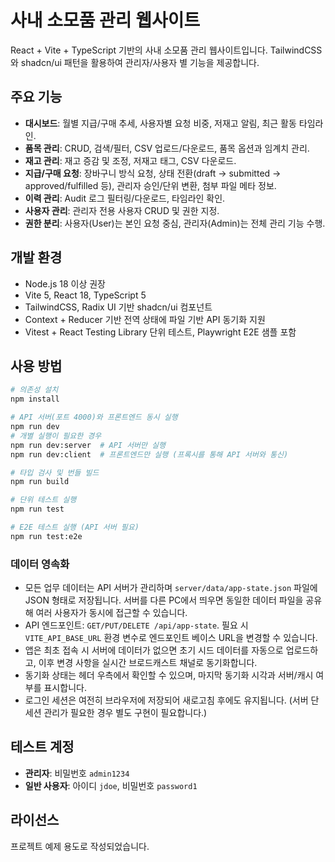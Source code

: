# 사내 소모품 관리 웹사이트

React + Vite + TypeScript 기반의 사내 소모품 관리 웹사이트입니다. TailwindCSS와 shadcn/ui 패턴을 활용하여 관리자/사용자 별 기능을 제공합니다.

## 주요 기능
- **대시보드**: 월별 지급/구매 추세, 사용자별 요청 비중, 저재고 알림, 최근 활동 타임라인.
- **품목 관리**: CRUD, 검색/필터, CSV 업로드/다운로드, 품목 옵션과 임계치 관리.
- **재고 관리**: 재고 증감 및 조정, 저재고 태그, CSV 다운로드.
- **지급/구매 요청**: 장바구니 방식 요청, 상태 전환(draft → submitted → approved/fulfilled 등), 관리자 승인/단위 변환, 첨부 파일 메타 정보.
- **이력 관리**: Audit 로그 필터링/다운로드, 타임라인 확인.
- **사용자 관리**: 관리자 전용 사용자 CRUD 및 권한 지정.
- **권한 분리**: 사용자(User)는 본인 요청 중심, 관리자(Admin)는 전체 관리 기능 수행.

## 개발 환경
- Node.js 18 이상 권장
- Vite 5, React 18, TypeScript 5
- TailwindCSS, Radix UI 기반 shadcn/ui 컴포넌트
- Context + Reducer 기반 전역 상태에 파일 기반 API 동기화 지원
- Vitest + React Testing Library 단위 테스트, Playwright E2E 샘플 포함

## 사용 방법
```bash
# 의존성 설치
npm install

# API 서버(포트 4000)와 프론트엔드 동시 실행
npm run dev
# 개별 실행이 필요한 경우
npm run dev:server  # API 서버만 실행
npm run dev:client  # 프론트엔드만 실행 (프록시를 통해 API 서버와 통신)

# 타입 검사 및 번들 빌드
npm run build

# 단위 테스트 실행
npm run test

# E2E 테스트 실행 (API 서버 필요)
npm run test:e2e
```

### 데이터 영속화
- 모든 업무 데이터는 API 서버가 관리하며 `server/data/app-state.json` 파일에 JSON 형태로 저장됩니다. 서버를 다른 PC에서 띄우면 동일한 데이터 파일을 공유해 여러 사용자가 동시에 접근할 수 있습니다.
- API 엔드포인트: `GET/PUT/DELETE /api/app-state`. 필요 시 `VITE_API_BASE_URL` 환경 변수로 엔드포인트 베이스 URL을 변경할 수 있습니다.
- 앱은 최초 접속 시 서버에 데이터가 없으면 초기 시드 데이터를 자동으로 업로드하고, 이후 변경 사항을 실시간 브로드캐스트 채널로 동기화합니다.
- 동기화 상태는 헤더 우측에서 확인할 수 있으며, 마지막 동기화 시각과 서버/캐시 여부를 표시합니다.
- 로그인 세션은 여전히 브라우저에 저장되어 새로고침 후에도 유지됩니다. (서버 단 세션 관리가 필요한 경우 별도 구현이 필요합니다.)

## 테스트 계정
- **관리자**: 비밀번호 `admin1234`
- **일반 사용자**: 아이디 `jdoe`, 비밀번호 `password1`

## 라이선스
프로젝트 예제 용도로 작성되었습니다.
